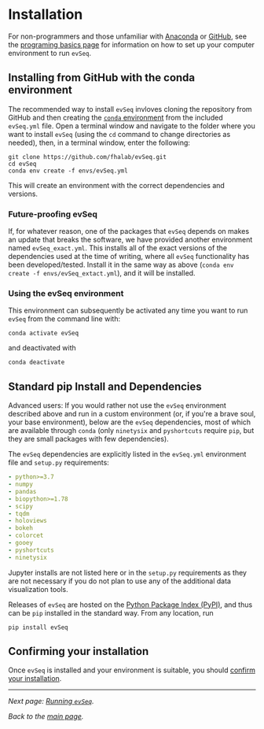 # Installation
For non-programmers and those unfamiliar with [Anaconda](https://www.anaconda.com/) or [GitHub](https://www.github.com), see the [programing basics page](2-basics.md) for information on how to set up your computer environment to run `evSeq`.
## Installing from GitHub with the conda environment
The recommended way to install `evSeq` invloves cloning the repository from GitHub and then creating the [`conda` environment](https://conda.io/projects/conda/en/latest/user-guide/concepts/environments.html) from the included `evSeq.yml` file. Open a terminal window and navigate to the folder where you want to install `evSeq` (using the `cd` command to change directories as needed), then, in a terminal window, enter the following:
```
git clone https://github.com/fhalab/evSeq.git
cd evSeq
conda env create -f envs/evSeq.yml
```

This will create an environment with the correct dependencies and versions.

### Future-proofing evSeq
If, for whatever reason, one of the packages that `evSeq` depends on makes an update that breaks the software, we have provided another environment named `evSeq_exact.yml`. This installs all of the exact versions of the dependencies used at the time of writing, where all `evSeq` functionality has been developed/tested. Install it in the same way as above (`conda env create -f envs/evSeq_extact.yml`), and it will be installed. 

### Using the evSeq environment
This environment can subsequently be activated any time you want to run `evSeq` from the command line with:
```
conda activate evSeq
```
and deactivated with
```
conda deactivate
```
## Standard pip Install and Dependencies
Advanced users: If you would rather not use the `evSeq` environment described above and run in a custom environment (or, if you're a brave soul, your base environment), below are the `evSeq` dependencies, most of which are available through `conda` (only `ninetysix` and `pyshortcuts` require `pip`, but they are small packages with few dependencies).

The `evSeq` dependencies are explicitly listed in the `evSeq.yml` environment file and `setup.py` requirements:
```yml
- python>=3.7
- numpy
- pandas
- biopython>=1.78
- scipy
- tqdm
- holoviews
- bokeh
- colorcet
- gooey
- pyshortcuts
- ninetysix
```
Jupyter installs are not listed here or in the `setup.py` requirements as they are not necessary if you do not plan to use any of the additional data visualization tools.

Releases of `evSeq` are hosted on the [Python Package Index (PyPI)](https://pypi.org/project/evseq/), and thus can be `pip` installed in the standard way. From any location, run
```
pip install evSeq
```

## Confirming your installation
Once `evSeq` is installed and your environment is suitable, you should [confirm your installation](4-usage.md#confirming-your-installation).

---

*Next page: [Running `evSeq`](4-usage.md).*

*Back to the [main page](index.md).*